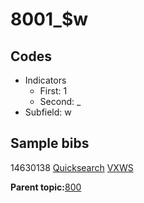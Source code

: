 # 8001\_$w

## Codes

-   Indicators
    -   First: 1
    -   Second: \_
-   Subfield: w

## Sample bibs

14630138 [Quicksearch](https://search.library.yale.edu/catalog/14630138) [VXWS](http://prodorbis.library.yale.edu:7014/vxws/GetHoldingsService?bibId=14630138)

**Parent topic:**[800](../../tags/800/800.md)

